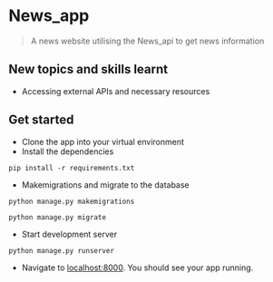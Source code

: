 # News_app
>A news website utilising the News_api to get news information

## New topics and skills learnt
* Accessing external APIs and necessary resources

## Get started
* Clone the app into your virtual environment
* Install the dependencies

```
pip install -r requirements.txt
```

* Makemigrations and migrate to the database

```
python manage.py makemigrations
```

```
python manage.py migrate
```

* Start development server

```
python manage.py runserver
```

* Navigate to [localhost:8000](http://localhost:8000). You should see your app running.